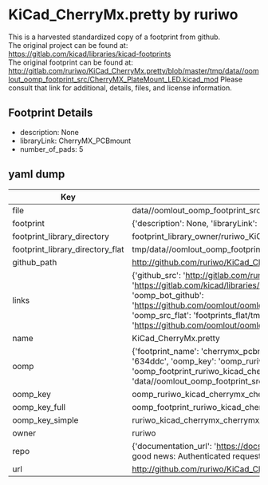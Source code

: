 # KiCad_CherryMx.pretty by ruriwo  
This is a harvested standardized copy of a footprint from github.  
The original project can be found at:  
https://gitlab.com/kicad/libraries/kicad-footprints  
The original footprint can be found at:
http://gitlab.com/ruriwo/KiCad_CherryMx.pretty/blob/master/tmp/data//oomlout_oomp_footprint_src/CherryMX_PlateMount_LED.kicad_mod
Please consult that link for additional, details, files, and license information.  
## Footprint Details
* description: None  
* libraryLink: CherryMX_PCBmount  
* number_of_pads: 5  
## yaml dump  
| Key | Value |  
| --- | --- |  
| file | data//oomlout_oomp_footprint_src/KiCad_CherryMx.pretty/CherryMX_PCBmount.kicad_mod |  
| footprint | {'description': None, 'libraryLink': 'CherryMX_PCBmount', 'number_of_pads': 5} |  
| footprint_library_directory | footprint_library_owner/ruriwo_KiCad_CherryMx.pretty |  
| footprint_library_directory_flat | tmp/data//oomlout_oomp_footprint_src/footprints_flat/ruriwo_kicad_cherrymx_cherrymx_pcbmount/working |  
| github_path | http://github.com/ruriwo/KiCad_CherryMx.pretty/blob/master/tmp/data//oomlout_oomp_footprint_src/CherryMX_PCBmount.kicad_mod |  
| links | {'github_src': 'http://gitlab.com/ruriwo/KiCad_CherryMx.pretty/blob/master/tmp/data//oomlout_oomp_footprint_src/CherryMX_PlateMount_LED.kicad_mod', 'github_src_repo': 'https://gitlab.com/kicad/libraries/kicad-footprints', 'oomp_bot': 'tmp/data//oomlout_oomp_footprint_src/footprints/ruriwo_kicad_cherrymx_cherrymx_pcbmount/working', 'oomp_bot_github': 'https://github.com/oomlout/oomlout_oomp_footprint_bot/tree/main/tmp/data//oomlout_oomp_footprint_src/footprints/ruriwo_kicad_cherrymx_cherrymx_pcbmount/working', 'oomp_src_flat': 'footprints_flat/tmp/data//oomlout_oomp_footprint_src/footprints_flat/ruriwo_kicad_cherrymx_cherrymx_pcbmount/working', 'oomp_src_flat_github': 'https://github.com/oomlout/oomlout_oomp_footprint_src/tree/main/tmp/data//oomlout_oomp_footprint_src/footprints_flat/ruriwo_kicad_cherrymx_cherrymx_pcbmount/working'} |  
| name | KiCad_CherryMx.pretty |  
| oomp | {'footprint_name': 'cherrymx_pcbmount', 'library_name': 'kicad_cherrymx', 'md5': '634ddc582bf16f87dffb8896fd46cf85', 'md5_10': '634ddc582b', 'md5_5': '634dd', 'md5_6': '634ddc', 'oomp_key': 'oomp_ruriwo_kicad_cherrymx_cherrymx_pcbmount', 'oomp_key_extra': 'oomp_footprint_ruriwo_kicad_cherrymx_cherrymx_pcbmount', 'oomp_key_full': 'oomp_footprint_ruriwo_kicad_cherrymx_cherrymx_pcbmount_634ddc', 'oomp_key_simple': 'ruriwo_kicad_cherrymx_cherrymx_pcbmount', 'original_filename': 'data//oomlout_oomp_footprint_src/KiCad_CherryMx.pretty/CherryMX_PCBmount.kicad_mod', 'owner_name': 'ruriwo'} |  
| oomp_key | oomp_ruriwo_kicad_cherrymx_cherrymx_pcbmount |  
| oomp_key_full | oomp_footprint_ruriwo_kicad_cherrymx_cherrymx_pcbmount |  
| oomp_key_simple | ruriwo_kicad_cherrymx_cherrymx_pcbmount |  
| owner | ruriwo |  
| repo | {'documentation_url': 'https://docs.github.com/rest/overview/resources-in-the-rest-api#rate-limiting', 'message': "API rate limit exceeded for 84.66.142.224. (But here's the good news: Authenticated requests get a higher rate limit. Check out the documentation for more details.)"} |  
| url | http://github.com/ruriwo/KiCad_CherryMx.pretty |  

